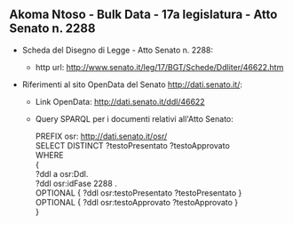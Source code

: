 ## Akoma Ntoso - Bulk Data - 17a legislatura - Atto Senato n. 2288 ##

* Scheda del Disegno di Legge - Atto Senato n. 2288:
	* http url: http://www.senato.it/leg/17/BGT/Schede/Ddliter/46622.htm

* Riferimenti al sito OpenData del Senato http://dati.senato.it/:
	* Link OpenData: http://dati.senato.it/ddl/46622
	* Query SPARQL per i documenti relativi all'Atto Senato:

        PREFIX osr: <http://dati.senato.it/osr/>  
		SELECT DISTINCT ?testoPresentato ?testoApprovato  
		WHERE  
		{  
		    ?ddl a osr:Ddl.  
		    ?ddl osr:idFase 2288 .  
		    OPTIONAL { ?ddl osr:testoPresentato ?testoPresentato }  
		    OPTIONAL { ?ddl osr:testoApprovato ?testoApprovato }  
		}
		